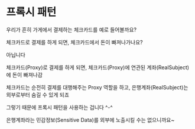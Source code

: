 # 프록시 패턴
우리가 흔히 가게에서 결제하는 체크카드를 예로 들어볼까요?

체크카드로 결제를 하게 되면, 체크카드에서 돈이 빠져나가나요?

아닙니다

체크카드(Proxy)로 결제를 하게 되면, 체크카드(Proxy)에 연관된 계좌(RealSubject)에 돈이 빠져나감

체크카드는 순전히 결제를 대행해주는 Proxy 역할을 하고, 은행계좌(RealSubject)는 외부로부터 숨길 수 있게 되죠

 

그렇기 때문에 프록시 패턴을 사용하는 겁니다 ^-^

은행계좌라는 민감정보(Sensitive Data)를 외부에 노출시킬 수는 없으니까요~
